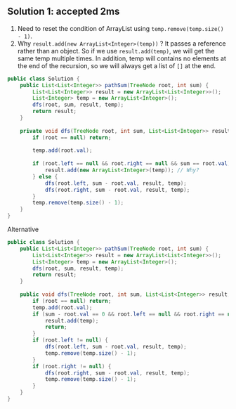 ## Solution 1: accepted 2ms

1. Need to reset the condition of ArrayList using `temp.remove(temp.size() - 1)`.  
2. Why `result.add(new ArrayList<Integer>(temp))` ? It passes a reference rather than an object. So if we use `result.add(temp)`, we will get the same temp multiple times. In addition, temp will contains no elements at the end of the recursion, so we will always get a list of `[]` at the end.


```java
public class Solution {
    public List<List<Integer>> pathSum(TreeNode root, int sum) {
        List<List<Integer>> result = new ArrayList<List<Integer>>();
        List<Integer> temp = new ArrayList<Integer>();
        dfs(root, sum, result, temp);
        return result;
    }
    
    private void dfs(TreeNode root, int sum, List<List<Integer>> result, List<Integer> temp) {
        if (root == null) return;
        
        temp.add(root.val);
        
        if (root.left == null && root.right == null && sum == root.val) {
            result.add(new ArrayList<Integer>(temp)); // Why?
        } else {
            dfs(root.left, sum - root.val, result, temp);
            dfs(root.right, sum - root.val, result, temp);
        }
        temp.remove(temp.size() - 1);
    }
}
```

Alternative  

```java
public class Solution {
    public List<List<Integer>> pathSum(TreeNode root, int sum) {
        List<List<Integer>> result = new ArrayList<List<Integer>>();
        List<Integer> temp = new ArrayList<Integer>();
        dfs(root, sum, result, temp);
        return result;
    }
    
    public void dfs(TreeNode root, int sum, List<List<Integer>> result, List<Integer> temp) {
        if (root == null) return;
        temp.add(root.val);
        if (sum - root.val == 0 && root.left == null && root.right == null) {
            result.add(temp);   
            return;        
        } 
        if (root.left != null) {
            dfs(root.left, sum - root.val, result, temp);
            temp.remove(temp.size() - 1);
        }
        if (root.right != null) {
            dfs(root.right, sum - root.val, result, temp);
            temp.remove(temp.size() - 1);
        }
    }
}
```

